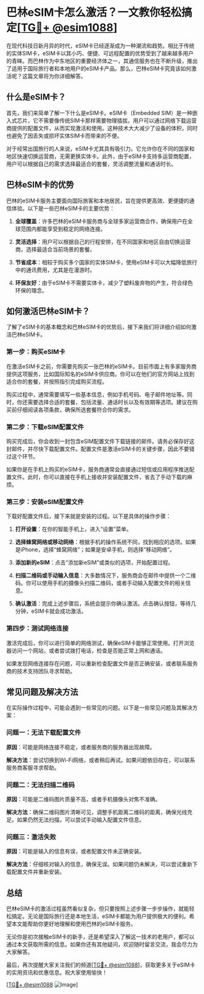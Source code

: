 # 巴林eSIM卡怎么激活？一文教你轻松搞定[[TG💪+ @esim1088](https://t.me/s/esim1088)]

在现代科技日新月异的时代，eSIM卡已经逐渐成为一种潮流和趋势。相比于传统的实体SIM卡，eSIM卡以其小巧、便捷、可远程配置的优势受到了越来越多用户的青睐。而巴林作为中东地区的重要经济体之一，其通信服务也在不断升级，推出了适用于国际旅行者和本地用户的eSIM卡产品。那么，巴林eSIM卡究竟该如何激活呢？这篇文章将为你详细解答。

## 什么是eSIM卡？

首先，我们来简单了解一下什么是eSIM卡。eSIM卡（Embedded SIM）是一种嵌入式芯片，它不需要像传统SIM卡那样需要物理插拔。用户可以通过网络下载运营商提供的配置文件，从而实现激活和使用。这种技术大大减少了设备的体积，同时也避免了因丢失或损坏实体SIM卡而带来的不便。

对于经常出国旅行的人来说，eSIM卡尤其具有吸引力。它允许你在不同的国家和地区快速切换运营商，无需更换实体卡。此外，由于eSIM卡支持多运营商配置，用户可以根据自己的需求选择最适合的套餐，灵活调整流量和通话时长。

## 巴林eSIM卡的优势

巴林的eSIM卡服务主要面向国际旅客和本地居民，旨在提供更高效、更便捷的通信体验。以下是一些巴林eSIM卡的主要优势：

1. **全球覆盖**：许多巴林的eSIM卡服务商与全球多家运营商合作，确保用户在全球范围内都能享受到稳定的网络连接。
   
2. **灵活选择**：用户可以根据自己的行程安排，在不同国家和地区自由切换运营商，选择最适合当前场景的套餐。

3. **节省成本**：相较于购买多个国家的实体SIM卡，使用eSIM卡可以大幅降低旅行中的通讯费用，尤其是在漫游时。

4. **环保友好**：由于eSIM卡不需要实体卡，减少了塑料废弃物的产生，符合绿色环保的理念。

## 如何激活巴林eSIM卡？

了解了eSIM卡的基本概念和巴林eSIM卡的优势后，接下来我们将详细介绍如何激活巴林eSIM卡。

### 第一步：购买eSIM卡

在激活eSIM卡之前，你需要先购买一张巴林的eSIM卡。目前市面上有多家服务商提供这项服务，比如国际知名的eSIM卡供应商。你可以在他们的官方网站上找到适合你的套餐，并按照指引完成购买流程。

购买过程中，通常需要填写一些基本信息，例如手机号码、电子邮件地址等。同时，你还需要选择合适的套餐，包括流量、通话时长以及有效期等选项。建议在购买前仔细阅读各项条款，确保所选套餐符合你的需求。

### 第二步：下载eSIM配置文件

购买完成后，你会收到一封包含eSIM配置文件下载链接的邮件。请务必保存好这封邮件，并尽快下载配置文件。配置文件是激活eSIM卡的关键步骤，因此不要错过这个环节。

如果你是在手机上购买的eSIM卡，服务商通常会直接通过短信或应用程序推送配置文件。此时，你可以直接在手机上接收并安装配置文件，省去了手动下载的麻烦。

### 第三步：安装eSIM配置文件

下载好配置文件后，接下来就是安装的过程。以下是具体的操作步骤：

1. **打开设置**：在你的智能手机上，进入“设置”菜单。

2. **选择蜂窝网络或移动网络**：根据手机的操作系统不同，找到相应的选项。如果是iPhone，选择“蜂窝网络”；如果是安卓手机，则选择“移动网络”。

3. **添加新的eSIM**：点击“添加新eSIM”或类似的选项，开始配置过程。

4. **扫描二维码或手动输入信息**：大多数情况下，服务商会在邮件中提供一个二维码。你可以使用手机的摄像头扫描二维码，或者手动输入配置文件的相关信息。

5. **确认激活**：完成上述步骤后，系统会提示你确认激活。点击确认按钮，等待几分钟，eSIM卡就会成功激活。

### 第四步：测试网络连接

激活完成后，你可以进行简单的网络测试，确保eSIM卡能够正常使用。打开浏览器访问一个网站，或者尝试拨打电话，检查是否能正常上网和通话。

如果发现网络连接存在问题，可以重新检查配置文件是否正确安装，或者联系服务商的技术支持团队寻求帮助。

## 常见问题及解决方法

在实际操作过程中，可能会遇到一些常见的问题。以下是一些常见问题及其解决方案：

### 问题一：无法下载配置文件

**原因**：可能是网络连接不稳定，或者服务商的服务器出现故障。

**解决方法**：尝试切换到Wi-Fi网络，或者稍后再试。如果问题依旧存在，可以联系服务商客服寻求帮助。

### 问题二：无法扫描二维码

**原因**：可能是二维码图片质量不高，或者手机摄像头对焦不准确。

**解决方法**：确保二维码图片清晰可见，调整手机距离二维码的距离，确保光线充足。如果仍然无法扫描，可以尝试手动输入配置文件信息。

### 问题三：激活失败

**原因**：可能是输入的信息有误，或者配置文件未正确安装。

**解决方法**：仔细核对输入的信息，确保无误。如果问题仍未解决，可以尝试重新下载配置文件并重新安装。

## 总结

巴林eSIM卡的激活过程虽然看似复杂，但只要按照上述步骤一步步操作，就能轻松搞定。无论是国际旅行还是本地生活，eSIM卡都能为用户提供极大的便利。希望本文能帮助你更好地理解和使用巴林的eSIM卡服务。

无论你是初次接触eSIM卡的新手，还是希望深入了解这一技术的老用户，都可以通过本文获取所需的信息。如果你还有其他疑问，欢迎随时留言交流，我会尽力为大家解答。

最后，再次提醒大家关注我们的频道[[TG💪+ @esim1088](https://t.me/s/esim1088)]，获取更多关于eSIM卡的实用资讯和优惠信息。祝大家使用愉快！

[[TG💪+ @esim1088](https://t.me/s/esim1088) ![Image](https://i.postimg.cc/4NQfJmqS/Snipaste-2025-05-13-00-14-12.png)]